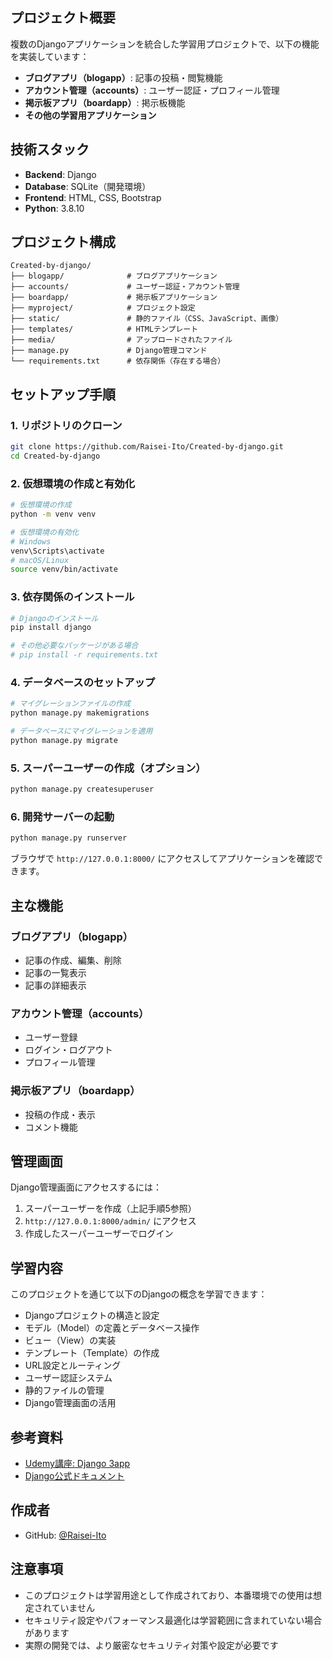 ## プロジェクト概要

複数のDjangoアプリケーションを統合した学習用プロジェクトで、以下の機能を実装しています：

- **ブログアプリ（blogapp）**: 記事の投稿・閲覧機能
- **アカウント管理（accounts）**: ユーザー認証・プロフィール管理
- **掲示板アプリ（boardapp）**: 掲示板機能
- **その他の学習用アプリケーション**

## 技術スタック

- **Backend**: Django
- **Database**: SQLite（開発環境）
- **Frontend**: HTML, CSS, Bootstrap
- **Python**: 3.8.10

## プロジェクト構成

```
Created-by-django/
├── blogapp/              # ブログアプリケーション
├── accounts/             # ユーザー認証・アカウント管理
├── boardapp/             # 掲示板アプリケーション
├── myproject/            # プロジェクト設定
├── static/               # 静的ファイル（CSS、JavaScript、画像）
├── templates/            # HTMLテンプレート
├── media/                # アップロードされたファイル
├── manage.py             # Django管理コマンド
└── requirements.txt      # 依存関係（存在する場合）
```

## セットアップ手順

### 1. リポジトリのクローン

```bash
git clone https://github.com/Raisei-Ito/Created-by-django.git
cd Created-by-django
```

### 2. 仮想環境の作成と有効化

```bash
# 仮想環境の作成
python -m venv venv

# 仮想環境の有効化
# Windows
venv\Scripts\activate
# macOS/Linux
source venv/bin/activate
```

### 3. 依存関係のインストール

```bash
# Djangoのインストール
pip install django

# その他必要なパッケージがある場合
# pip install -r requirements.txt
```

### 4. データベースのセットアップ

```bash
# マイグレーションファイルの作成
python manage.py makemigrations

# データベースにマイグレーションを適用
python manage.py migrate
```

### 5. スーパーユーザーの作成（オプション）

```bash
python manage.py createsuperuser
```

### 6. 開発サーバーの起動

```bash
python manage.py runserver
```

ブラウザで `http://127.0.0.1:8000/` にアクセスしてアプリケーションを確認できます。

## 主な機能

### ブログアプリ（blogapp）
- 記事の作成、編集、削除
- 記事の一覧表示
- 記事の詳細表示

### アカウント管理（accounts）
- ユーザー登録
- ログイン・ログアウト
- プロフィール管理

### 掲示板アプリ（boardapp）
- 投稿の作成・表示
- コメント機能

## 管理画面

Django管理画面にアクセスするには：

1. スーパーユーザーを作成（上記手順5参照）
2. `http://127.0.0.1:8000/admin/` にアクセス
3. 作成したスーパーユーザーでログイン

## 学習内容

このプロジェクトを通じて以下のDjangoの概念を学習できます：

- Djangoプロジェクトの構造と設定
- モデル（Model）の定義とデータベース操作
- ビュー（View）の実装
- テンプレート（Template）の作成
- URL設定とルーティング
- ユーザー認証システム
- 静的ファイルの管理
- Django管理画面の活用

## 参考資料

- [Udemy講座: Django 3app](https://www.udemy.com/course/django-3app/?couponCode=CP130525JP)
- [Django公式ドキュメント](https://docs.djangoproject.com/)


## 作成者

- GitHub: [@Raisei-Ito](https://github.com/Raisei-Ito)

## 注意事項

- このプロジェクトは学習用途として作成されており、本番環境での使用は想定されていません
- セキュリティ設定やパフォーマンス最適化は学習範囲に含まれていない場合があります
- 実際の開発では、より厳密なセキュリティ対策や設定が必要です
